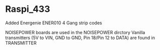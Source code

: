 Raspi_433
=========

Added Energenie ENER010 4 Gang strip codes

NOISEPOWER boards are used in the NOISEPOWER dirctory
Vanilla transmitters (5V to VIN, GND to GND, Pin 18/Pin 12 to DATA) are found in TRANSMITTER 
